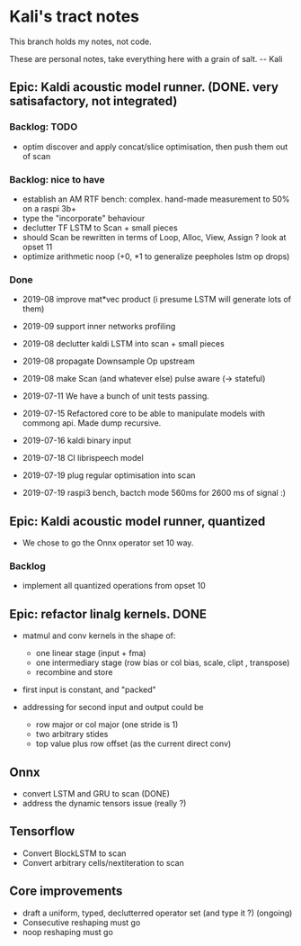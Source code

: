 # Kali's tract notes

This branch holds my notes, not code.

These are personal notes, take everything here with a grain of salt. -- Kali

## Epic: Kaldi acoustic model runner. (DONE. very satisafactory, not integrated)

### Backlog: TODO

* optim discover and apply concat/slice optimisation, then push them out of scan

### Backlog: nice to have

* establish an AM RTF bench: complex. hand-made measurement to 50% on a raspi 3b+
* type the "incorporate" behaviour
* declutter TF LSTM to Scan + small pieces
* should Scan be rewritten in terms of Loop, Alloc, View, Assign ? look at opset 11
* optimize arithmetic noop (+0, *1 to generalize peepholes lstm op drops)

### Done

* 2019-08 improve mat*vec product (i presume LSTM will generate lots of them)
* 2019-09 support inner networks profiling
* 2019-08 declutter kaldi LSTM into scan + small pieces
* 2019-08 propagate Downsample Op upstream
* 2019-08 make Scan (and whatever else) pulse aware (-> stateful)
* 2019-07-11 We have a bunch of unit tests passing.

* 2019-07-15 Refactored core to be able to manipulate models with commong api. Made dump recursive.
* 2019-07-16 kaldi binary input
* 2019-07-18 CI librispeech model
* 2019-07-19 plug regular optimisation into scan
* 2019-07-19 raspi3 bench, bactch mode 560ms for 2600 ms of signal :)

## Epic: Kaldi acoustic model runner, quantized

* We chose to go the Onnx operator set 10 way.

### Backlog

* implement all quantized operations from opset 10


## Epic: refactor linalg kernels. DONE

* matmul and conv kernels in the shape of:
    * one linear stage (input + fma)
    * one intermediary stage (row bias or col bias, scale, clipt , transpose)
    * recombine and store

* first input is constant, and "packed"

* addressing for second input and output could be
    * row major or col major (one stride is 1)
    * two arbitrary stides
    * top value plus row offset (as the current direct conv)

## Onnx

* convert LSTM and GRU to scan (DONE)
* address the dynamic tensors issue (really ?)

## Tensorflow

* Convert BlockLSTM to scan
* Convert arbitrary cells/nextiteration to scan

## Core improvements

* draft a uniform, typed, declutterred operator set (and type it ?) (ongoing)
* Consecutive reshaping must go
* noop reshaping must go
